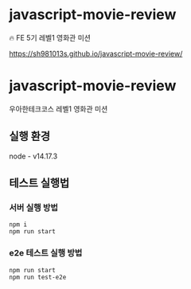 # javascript-movie-review

🔥 FE 5기 레벨1 영화관 미션

https://sh981013s.github.io/javascript-movie-review/

# javascript-movie-review

우아한테크코스 레벨1 영화관 미션

## 실행 환경

node - v14.17.3

## 테스트 실행법

### 서버 실행 방법

```shell
npm i
npm run start
```

### e2e 테스트 실행 방법

```shell
npm run start
npm run test-e2e
```
